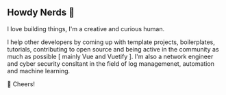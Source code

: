 ## Howdy Nerds 🖖

I love building things, I'm a creative and  curious human. 

I help other developers by coming up with template projects, boilerplates, tutorials, contributing to open source and being active in the community as much as possible [ mainly Vue and Vuetify ]. I'm also a network engineer and cyber security consltant in the field of log managemenet, automation and machine learning.

🥂 Cheers!
